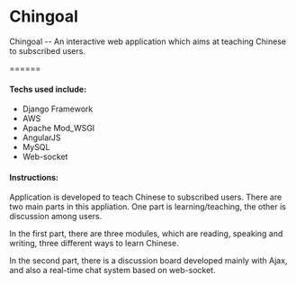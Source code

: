 # Chingoal

Chingoal -- An interactive web application which aims at teaching Chinese to subscribed users.

======

#### Techs used include:
* Django Framework
* AWS
* Apache Mod_WSGI
* AngularJS
* MySQL
* Web-socket

#### Instructions:

Application is developed to teach Chinese to subscribed users. There are two main parts in this appliation. One part is learning/teaching, the other is discussion among users. 

In the first part, there are three modules, which are reading, speaking and writing, three different ways to learn Chinese.

In the second part, there is a discussion board developed mainly with Ajax, and also a real-time chat system based on web-socket.